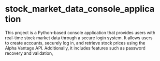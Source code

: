 # stock_market_data_console_application
This project is a Python-based console application that provides users with real-time stock market data through a secure login system. It allows users to create accounts, securely log in, and retrieve stock prices using the Alpha Vantage API. Additionally, it includes features such as password recovery and validation,

